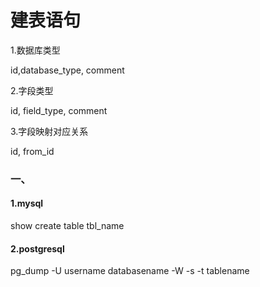 # 建表语句

1.数据库类型

id,database_type, comment

2.字段类型

id, field_type, comment

3.字段映射对应关系

id, from_id



### 一、

#### 1.mysql
show create table tbl_name



#### 2.postgresql
pg_dump -U username databasename -W -s -t tablename


